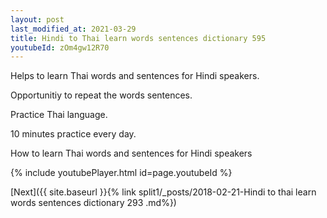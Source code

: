 ```yaml
---
layout: post
last_modified_at: 2021-03-29
title: Hindi to Thai learn words sentences dictionary 595 
youtubeId: zOm4gw12R70
---
```

 
 
Helps to learn Thai words and sentences for Hindi speakers.

Opportunitiy to repeat the words sentences. 

Practice Thai language. 
 
10 minutes practice every day. 
 
How to learn Thai words and sentences for Hindi speakers 
 
{% include youtubePlayer.html id=page.youtubeId %}
 
 
[Next]({{ site.baseurl }}{% link  split1/_posts/2018-02-21-Hindi to thai learn words sentences dictionary 293 .md%})
 

